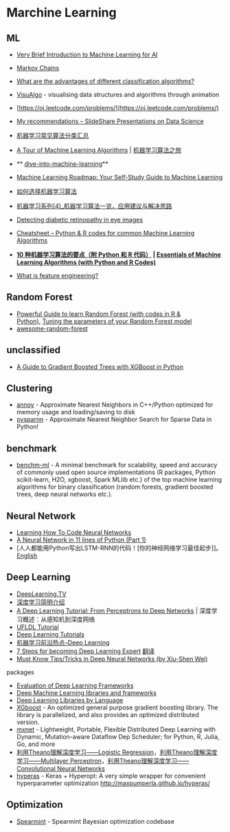 # Marchine Learning


## ML

- [Very Brief Introduction to Machine Learning for AI](http://www.iro.umontreal.ca/~pift6266/H10/notes/mlintro.html)
- [Markov Chains](http://setosa.io/blog/2014/07/26/markov-chains/index.html)
- [What are the advantages of different classification algorithms?](https://www.quora.com/What-are-the-advantages-of-different-classification-algorithms)
- [VisuAlgo](http://www.comp.nus.edu.sg/~stevenha/visualization/index.html) - visualising data structures and algorithms through animation
- [https://oj.leetcode.com/problems/](https://oj.leetcode.com/problems/)
- [My recommendations – SlideShare Presentations on Data Science](http://www.analyticsvidhya.com/blog/2015/09/slideshare-presentations-data-science/)
- [机器学习常见算法分类汇总](http://www.ctocio.com/hotnews/15919.html)
- [A Tour of Machine Learning Algorithms](http://machinelearningmastery.com/a-tour-of-machine-learning-algorithms/) | [机器学习算法之旅](http://blog.jobbole.com/60809/)
- ** [dive-into-machine-learning](https://github.com/hangtwenty/dive-into-machine-learning)**
- [Machine Learning Roadmap: Your Self-Study Guide to Machine Learning](http://machinelearningmastery.com/machine-learning-roadmap-your-self-study-guide-to-machine-learning/)
- [如何选择机器学习算法](http://www.52ml.net/15063.html)
- [机器学习系列(4)_机器学习算法一览，应用建议与解决思路](http://blog.csdn.net/longxinchen_ml/article/details/50471268)
- [Detecting diabetic retinopathy in eye images](http://jeffreydf.github.io/diabetic-retinopathy-detection/)
- [Cheatsheet – Python & R codes for common Machine Learning Algorithms](http://www.analyticsvidhya.com/blog/2015/09/full-cheatsheet-machine-learning-algorithms/)
- **[10 种机器学习算法的要点（附 Python 和 R 代码）](http://blog.jobbole.com/92021/) | [Essentials of Machine Learning Algorithms (with Python and R Codes)](http://www.analyticsvidhya.com/blog/2015/08/common-machine-learning-algorithms/)**


- [What is feature engineering?](https://en.wikipedia.org/wiki/Feature_engineering)

## Random Forest

- [Powerful Guide to learn Random Forest (with codes in R & Python)](http://www.analyticsvidhya.com/blog/2015/09/random-forest-algorithm-multiple-challenges/), [Tuning the parameters of your Random Forest model](https://www.codementor.io/python/tutorial/data-science-python-pandas-r-dimensionality-reduction)
- [awesome-random-forest](https://github.com/kjw0612/awesome-random-forest)

## unclassified 

- [A Guide to Gradient Boosted Trees with XGBoost in Python](https://jessesw.com/XG-Boost/)

## Clustering

- [annoy](https://github.com/spotify/annoy) - Approximate Nearest Neighbors in C++/Python optimized for memory usage and loading/saving to disk
- [pysparnn](https://github.com/facebookresearch/pysparnn) - Approximate Nearest Neighbor Search for Sparse Data in Python!

## benchmark

- [benchm-ml](https://github.com/szilard/benchm-ml) - A minimal benchmark for scalability, speed and accuracy of commonly used open source implementations (R packages, Python scikit-learn, H2O, xgboost, Spark MLlib etc.) of the top machine learning algorithms for binary classification (random forests, gradient boosted trees, deep neural networks etc.).

## Neural Network

-  [Learning How To Code Neural Networks](https://blog.skcript.com/how-to-learn-neural-networks-758b78f2736e)
-  [A Neural Network in 11 lines of Python (Part 1)](http://iamtrask.github.io/2015/07/12/basic-python-network/)
-  [人人都能用Python写出LSTM-RNN的代码！[你的神经网络学习最佳起步]]。 [English](http://iamtrask.github.io/2015/11/15/anyone-can-code-lstm/)

## Deep Learning

- [DeepLearning.TV](https://www.youtube.com/channel/UC9OeZkIwhzfv-_Cb7fCikLQ)
- [深度学习简明介绍](http://xhrwang.me/2015/01/16/a-brief-overview-of-deep-learning.html)
- [A Deep Learning Tutorial: From Perceptrons to Deep Networks](http://www.toptal.com/machine-learning/an-introduction-to-deep-learning-from-perceptrons-to-deep-networks) | 深度学习概述：从感知机到深度网络
- [UFLDL Tutorial](http://ufldl.stanford.edu/tutorial/)
- [Deep Learning Tutorials](http://deeplearning.net/tutorial/)
- [机器学习前沿热点–Deep Learning](http://blog.sciencenet.cn/blog-315535-663215.html)
- [7 Steps for becoming Deep Learning Expert](https://www.linkedin.com/pulse/7-steps-becoming-deep-learning-expert-ankit-agarwal) [翻译](https://gist.github.com/ronaldhan/4fedc9b7f3cf95cf64b8)
- [Must Know Tips/Tricks in Deep Neural Networks (by Xiu-Shen Wei)](http://lamda.nju.edu.cn/weixs/project/CNNTricks/CNNTricks.html)

packages

- [Evaluation of Deep Learning Frameworks](https://github.com/zer0n/deepframeworks)
- [Deep Machine Learning libraries and frameworks](https://medium.com/@abduljaleel/deep-machine-learning-libraries-and-frameworks-5fdf2bb6bfbe)
- [Deep Learning Libraries by Language](http://www.teglor.com/b/deep-learning-libraries-language-cm569/)
- [XGboost](https://github.com/dmlc/xgboost) - An optimized general purpose gradient boosting library. The library is parallelized, and also provides an optimized distributed version.
- [mxnet](http://mxnet.rtfd.org/) - Lightweight, Portable, Flexible Distributed Deep Learning with Dynamic, Mutation-aware Dataflow Dep Scheduler; for Python, R, Julia, Go, and more
- [利用Theano理解深度学习——Logistic Regression](http://blog.csdn.net/google19890102/article/details/48976021)，[利用Theano理解深度学习——Multilayer Perceptron](http://blog.csdn.net/google19890102/article/details/49071305)，[利用Theano理解深度学习——Convolutional Neural Networks](http://blog.csdn.net/google19890102/article/details/49966391)
- [hyperas](https://github.com/maxpumperla/hyperas) - Keras + Hyperopt: A very simple wrapper for convenient hyperparameter optimization http://maxpumperla.github.io/hyperas/

## Optimization

- [Spearmint](https://github.com/HIPS/Spearmint) - Spearmint Bayesian optimization codebase

